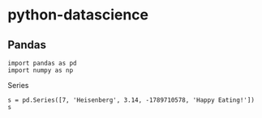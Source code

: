 # python-datascience

## Pandas

```
import pandas as pd
import numpy as np
```

Series
```
s = pd.Series([7, 'Heisenberg', 3.14, -1789710578, 'Happy Eating!'])
s
```
